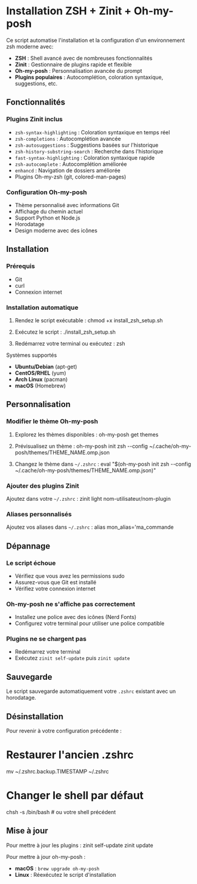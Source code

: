 # Installation ZSH + Zinit + Oh-my-posh

Ce script automatise l'installation et la configuration d'un environnement zsh moderne avec:

- **ZSH** : Shell avancé avec de nombreuses fonctionnalités
- **Zinit** : Gestionnaire de plugins rapide et flexible
- **Oh-my-posh** : Personnalisation avancée du prompt
- **Plugins populaires** : Autocomplétion, coloration syntaxique, suggestions, etc.

## Fonctionnalités

### Plugins Zinit inclus
- `zsh-syntax-highlighting` : Coloration syntaxique en temps réel
- `zsh-completions` : Autocomplétion avancée
- `zsh-autosuggestions` : Suggestions basées sur l'historique
- `zsh-history-substring-search` : Recherche dans l'historique
- `fast-syntax-highlighting` : Coloration syntaxique rapide
- `zsh-autocomplete` : Autocomplétion améliorée
- `enhancd` : Navigation de dossiers améliorée
- Plugins Oh-my-zsh (git, colored-man-pages)

### Configuration Oh-my-posh
- Thème personnalisé avec informations Git
- Affichage du chemin actuel
- Support Python et Node.js
- Horodatage
- Design moderne avec des icônes

## Installation

### Prérequis
- Git
- curl
- Connexion internet

### Installation automatique

1. Rendez le script exécutable :
chmod +x install_zsh_setup.sh

2. Exécutez le script :
./install_zsh_setup.sh

3. Redémarrez votre terminal ou exécutez :
zsh

Systèmes supportés

- **Ubuntu/Debian** (apt-get)
- **CentOS/RHEL** (yum)
- **Arch Linux** (pacman)
- **macOS** (Homebrew)

## Personnalisation

### Modifier le thème Oh-my-posh

1. Explorez les thèmes disponibles :
oh-my-posh get themes

2. Prévisualisez un thème :
oh-my-posh init zsh --config ~/.cache/oh-my-posh/themes/THEME_NAME.omp.json

3. Changez le thème dans `~/.zshrc` :
eval "$(oh-my-posh init zsh --config ~/.cache/oh-my-posh/themes/THEME_NAME.omp.json)"

### Ajouter des plugins Zinit

Ajoutez dans votre `~/.zshrc` :
zinit light nom-utilisateur/nom-plugin

### Aliases personnalisés

Ajoutez vos aliases dans `~/.zshrc` :
alias mon_alias='ma_commande

## Dépannage

### Le script échoue
- Vérifiez que vous avez les permissions sudo
- Assurez-vous que Git est installé
- Vérifiez votre connexion internet

### Oh-my-posh ne s'affiche pas correctement
- Installez une police avec des icônes (Nerd Fonts)
- Configurez votre terminal pour utiliser une police compatible

### Plugins ne se chargent pas
- Redémarrez votre terminal
- Exécutez `zinit self-update` puis `zinit update`

## Sauvegarde

Le script sauvegarde automatiquement votre `.zshrc` existant avec un horodatage.

## Désinstallation

Pour revenir à votre configuration précédente :

# Restaurer l'ancien .zshrc
mv ~/.zshrc.backup.TIMESTAMP ~/.zshrc

# Changer le shell par défaut
chsh -s /bin/bash  # ou votre shell précédent

## Mise à jour

Pour mettre à jour les plugins :
zinit self-update
zinit update

Pour mettre à jour oh-my-posh :
- **macOS** : `brew upgrade oh-my-posh`
- **Linux** : Réexécutez le script d'installation